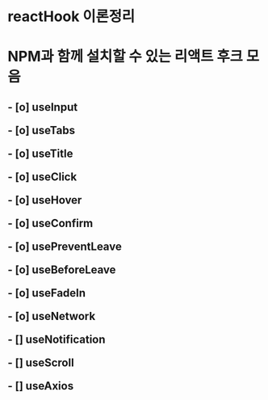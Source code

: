 # reactHook 이론정리

<h1>NPM과 함께 설치할 수 있는 리액트 후크 모음</h1>
<h2>
    <p>- [o] useInput</p>
    <p>- [o] useTabs</p>
    <p>- [o] useTitle</p>
    <p>- [o] useClick</p>
    <p>- [o] useHover</p>
    <p>- [o] useConfirm</p>
    <p>- [o] usePreventLeave</p>
    <p>- [o] useBeforeLeave</p>
    <p>- [o] useFadeIn</p>
    <p>- [o] useNetwork</p>
    <p>- [] useNotification</p>
    <p>- [] useScroll</p>
    <p>- [] useAxios</p>
</h2>
